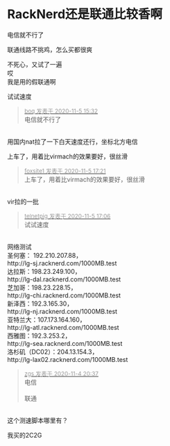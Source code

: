 # RackNerd还是联通比较香啊


电信就不行了

联通线路不挑鸡，怎么买都很爽

不死心，又试了一遍 <br />
哎<br />
我是用的假联通啊<img id="aimg_VRSsH" onclick="zoom(this, this.src, 0, 0, 0)" class="zoom" src="https://cdn.jsdelivr.net/gh/hishis/forum-master/public/images/patch.gif" onmouseover="img_onmouseoverfunc(this)" onload="thumbImg(this)" border="0" alt="" />

试试速度

<div class="quote"><blockquote><font size="2"><a href="https://www.hostloc.com/forum.php?mod=redirect&amp;goto=findpost&amp;pid=9406918&amp;ptid=762489" target="_blank"><font color="#999999">boq 发表于 2020-11-5 15:32</font></a></font><br />
电信就不行了</blockquote></div><br />
用国内nat拉了一下白天速度还行，坐标北方电信

上车了，用着比virmach的效果要好，很丝滑

<div class="quote"><blockquote><font size="2"><a href="https://www.hostloc.com/forum.php?mod=redirect&amp;goto=findpost&amp;pid=9407605&amp;ptid=762489" target="_blank"><font color="#999999">foxsite1 发表于 2020-11-5 17:21</font></a></font><br />
上车了，用着比virmach的效果要好，很丝滑</blockquote></div><br />
vir拉的一批

<div class="quote"><blockquote><font size="2"><a href="https://www.hostloc.com/forum.php?mod=redirect&amp;goto=findpost&amp;pid=9407514&amp;ptid=762489" target="_blank"><font color="#999999">telnetpig 发表于 2020-11-5 17:06</font></a></font><br />
试试速度</blockquote></div><br />
网络测试<br />
圣何塞： 192.210.207.88，<br />
http://lg-sj.racknerd.com/1000MB.test<br />
达拉斯：198.23.249.100，<br />
http://lg-dal.racknerd.com/1000MB.test<br />
芝加哥：198.23.228.15，<br />
http://lg-chi.racknerd.com/1000MB.test<br />
新泽西：192.3.165.30，<br />
http://lg-nj.racknerd.com/1000MB.test<br />
亚特兰大：107.173.164.160，<br />
http://lg-atl.racknerd.com/1000MB.test<br />
西雅图：192.3.253.2，<br />
http://lg-sea.racknerd.com/1000MB.test<br />
洛杉矶（DC02）：204.13.154.3，<br />
http://lg-lax02.racknerd.com/1000MB.test

<div class="quote"><blockquote><font size="2"><a href="https://www.hostloc.com/forum.php?mod=redirect&amp;goto=findpost&amp;pid=9403434&amp;ptid=762489" target="_blank"><font color="#999999">zgs 发表于 2020-11-4 20:37</font></a></font><br />
电信<br />
<br />
联通</blockquote></div><br />
这个测速脚本哪里有？

我买的2C2G
